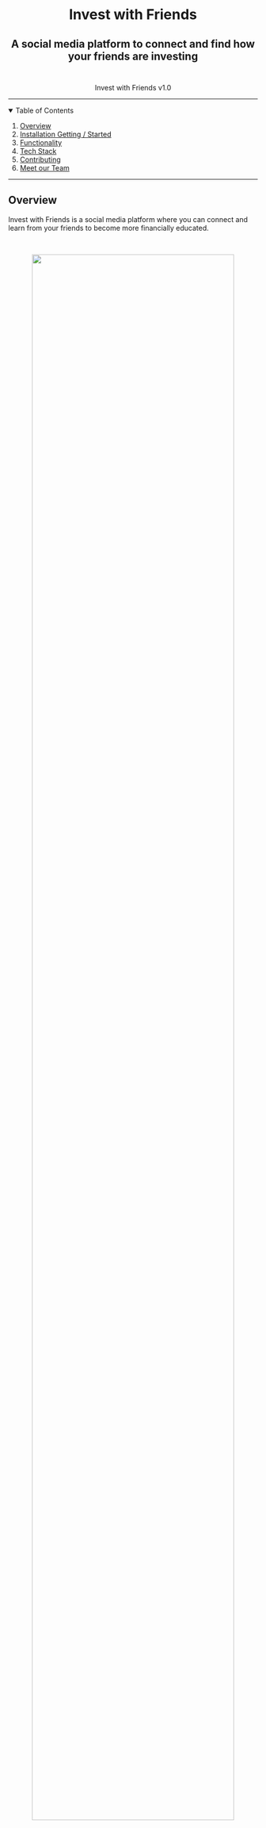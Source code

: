 <p align="center">
  <h1 align="center"><b>Invest with Friends</b></h1>
</p>
  <h2 align="center">
    A social media platform to connect and find how your friends are investing
    <br />
    <br />
  </h2>

<!-- BADGES -->
<div align="center">      
    Invest with Friends v1.0</a>
    </span></u></b>
</div>

<hr>

<!-- TABLE OF CONTENTS -->
<details open="open">
  <summary>Table of Contents</summary>
  <ol>
    <li><a href="#overview">Overview</a></li>
    <li><a href="#installation--getting-started">Installation Getting / Started</a></li>
    <li><a href="#functionality">Functionality</a></li>
    <li><a href="#tech-stack">Tech Stack</a></li>
    <li><a href="#contributing">Contributing</a></li>
    <li><a href="#meet-our-team">Meet our Team</a></li>
  </ol>
</details>
<hr>

## <b>Overview</b>

<p align="left">
Invest with Friends is a social media platform where you can connect and learn from your friends to become more financially educated.
</p>
<br/>
<p align="center">
  <img  src="https://raw.githubusercontent.com/cs-scratch-project-stkk/invest-with-friends/main/client/src/media/homepage" width=90% >
  <br/>
  <img  src="https://raw.githubusercontent.com/cs-scratch-project-stkk/invest-with-friends/main/client/src/media/my-portfolio-page" width=90% >
  <br/>
  <img  src="https://raw.githubusercontent.com/cs-scratch-project-stkk/invest-with-friends/main/client/src/media/friends-page" width=90% >
</p>
<br/>

## <b>Installation / Getting Started</b>

After following installation steps perform the following:

1. Clone the invest-with-friends repository onto the user's local machine.
2. Open invest-with-friends repo in Visual Studio Code.
3. Run the following command in the terminal. This will npm install node modules in the root, client, and server folders:

```
npm install && cd client && npm install && cd ../server && npm install
```
   
4. Run `npm run dev` in root directory of extension.
5. Run `http://localhost:3000/` on your browser to start sharing your investment ideas with your friends!
    <br/>
    <br/>

## <b>Functionality</b>


## <b>Tech Stack</b>

- [JavaScript](https://www.javascript.com/)
- [React](https://react.dev/)
- [Vite](https://vitejs.dev/)
- [Chart.js](https://github.com/chartjs)
- [Material-UI](https://mui.com/material-ui/)
- [PostgreSQL](https://www.postgresql.org/)
- [Node.js](https://nodejs.org)
- [Express](https://expressjs.com/)

## <b>Contributing</b>

As part of the open source community, we'd like to welcome those who'd like to contribute to this product. We released Trace in hopes of helping developers efficiently onboard new codebases. If you found this project useful, feel free to give it a star to help increase the visibility of this product. If you found any issues with this product, please report them with the 'Issues' tab or submit a PR.

Thank you!

  <p align="left">
      <br />
      <a href="https://github.com/cs-scratch-project-stkk/invest-with-friends/issues">Report Bug / Request Feature</a>
  </p>

## <b>Meet Our Team</b>

- Kevin Featherstone • [LinkedIn](https://www.linkedin.com/in/featherstone-kevin/) • [Github](https://github.com/kevin-featherstone)
- Kevin Yoon • [LinkedIn](https://www.linkedin.com/in/kevinjyoon/) • [Github](https://github.com/kyoon0)
- Scott Deutsch • [LinkedIn](https://www.linkedin.com/in/scott-a-deutsch/) • [Github](https://github.com/scottdeutsch40)
- Ted Chu • [LinkedIn](https://www.linkedin.com/in/tedcchu/) • [Github](https://github.com/tcchu)

